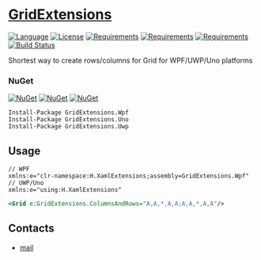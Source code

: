 # [GridExtensions](https://github.com/HavenDV/GridExtensions/) 

[![Language](https://img.shields.io/badge/language-C%23-blue.svg?style=flat-square)](https://github.com/HavenDV/GridExtensions/search?l=C%23&o=desc&s=&type=Code) 
[![License](https://img.shields.io/github/license/HavenDV/GridExtensions.svg?label=License&maxAge=86400)](LICENSE.md) 
[![Requirements](https://img.shields.io/badge/Requirements-.NET%20Standard%202.0-blue.svg)](https://github.com/dotnet/standard/blob/master/docs/versions/netstandard2.0.md)
[![Requirements](https://img.shields.io/badge/Requirements-.NET%20Framework%204.0-blue.svg)](https://github.com/microsoft/dotnet/blob/master/releases/net40/README.md)
[![Requirements](https://img.shields.io/badge/Requirements-.NET%20Framework%204.5-blue.svg)](https://github.com/microsoft/dotnet/blob/master/releases/net45/README.md)
[![Build Status](https://github.com/HavenDV/GridExtensions/actions/workflows/dotnet.yml/badge.svg)](https://github.com/HavenDV/GridExtensions/actions/workflows/dotnet.yml)

Shortest way to create rows/columns for Grid for WPF/UWP/Uno platforms

### NuGet

[![NuGet](https://img.shields.io/nuget/dt/GridExtensions.Wpf.svg?style=flat-square&label=GridExtensions.Wpf)](https://www.nuget.org/packages/GridExtensions.Wpf/)
[![NuGet](https://img.shields.io/nuget/dt/GridExtensions.Uno.svg?style=flat-square&label=GridExtensions.Uno)](https://www.nuget.org/packages/GridExtensions.Uno/)
[![NuGet](https://img.shields.io/nuget/dt/GridExtensions.Uwp.svg?style=flat-square&label=GridExtensions.Uwp)](https://www.nuget.org/packages/GridExtensions.Uwp/)

```
Install-Package GridExtensions.Wpf
Install-Package GridExtensions.Uno
Install-Package GridExtensions.Uwp
```

## Usage
```
// WPF
xmlns:e="clr-namespace:H.XamlExtensions;assembly=GridExtensions.Wpf" 
// UWP/Uno
xmlns:e="using:H.XamlExtensions"
```
```xml
<Grid e:GridExtensions.ColumnsAndRows="A,A,*,A,A;A,A,*,A,A"/>
```

## Contacts
* [mail](mailto:havendv@gmail.com)